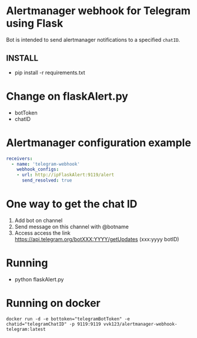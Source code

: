 # Alertmanager webhook for Telegram using Flask 

Bot is intended to send alertmanager notifications to a specified `chatID`.

## INSTALL

* pip install -r requirements.txt

Change on flaskAlert.py
=======================
* botToken
* chatID
  
Alertmanager configuration example
==================================

```yaml
receivers:
  - name: 'telegram-webhook'
    webhook_configs:
    - url: http://ipFlaskAlert:9119/alert
      send_resolved: true

```

One way to get the chat ID
==========================
1) Add bot on channel
2) Send message on this channel with @botname
3) Access access the link https://api.telegram.org/botXXX:YYYY/getUpdates (xxx:yyyy botID)

Running
=======
* python flaskAlert.py

Running on docker
=================

```
docker run -d -e bottoken="telegramBotToken" -e chatid="telegramChatID" -p 9119:9119 vvk123/alertmanager-webhook-telegram:latest
```
